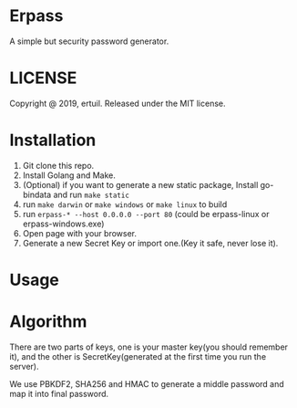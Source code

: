 # Erpass
A simple but security password generator.

# LICENSE 

Copyright @ 2019, ertuil. Released under the MIT license.

# Installation

1. Git clone this repo.
2. Install Golang and Make.
3. (Optional) if you want to generate a new static package, Install go-bindata and run `make static`
4. run `make darwin` or `make windows` or `make linux` to build
5. run `erpass-* --host 0.0.0.0 --port 80` (could be erpass-linux or erpass-windows.exe) 
6. Open page with your browser.
7. Generate a new Secret Key or import one.(Key it safe, never lose it).

# Usage



# Algorithm

There are two parts of keys, one is your master key(you should remember it), and the other is SecretKey(generated at the first time you run the server).

We use PBKDF2, SHA256 and HMAC to generate a middle password and map it 
into final password.
